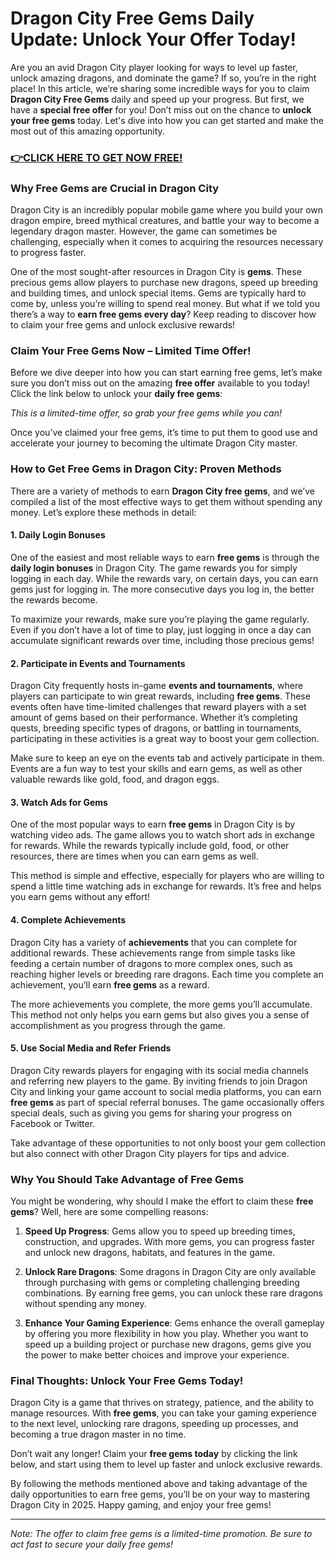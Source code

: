 # Dragon City Free Gems Daily Update: Unlock Your Offer Today!

Are you an avid Dragon City player looking for ways to level up faster, unlock amazing dragons, and dominate the game? If so, you’re in the right place! In this article, we’re sharing some incredible ways for you to claim **Dragon City Free Gems** daily and speed up your progress. But first, we have a **special free offer** for you! Don’t miss out on the chance to **unlock your free gems** today. Let's dive into how you can get started and make the most out of this amazing opportunity.

### [👉CLICK HERE TO GET NOW FREE!](https://shorturl.at/GhByE)

### **Why Free Gems are Crucial in Dragon City**

Dragon City is an incredibly popular mobile game where you build your own dragon empire, breed mythical creatures, and battle your way to become a legendary dragon master. However, the game can sometimes be challenging, especially when it comes to acquiring the resources necessary to progress faster. 

One of the most sought-after resources in Dragon City is **gems**. These precious gems allow players to purchase new dragons, speed up breeding and building times, and unlock special items. Gems are typically hard to come by, unless you’re willing to spend real money. But what if we told you there’s a way to **earn free gems every day**? Keep reading to discover how to claim your free gems and unlock exclusive rewards!

### **Claim Your Free Gems Now – Limited Time Offer!**

Before we dive deeper into how you can start earning free gems, let’s make sure you don’t miss out on the amazing **free offer** available to you today! Click the link below to unlock your **daily free gems**:

*This is a limited-time offer, so grab your free gems while you can!*

Once you’ve claimed your free gems, it’s time to put them to good use and accelerate your journey to becoming the ultimate Dragon City master.

### **How to Get Free Gems in Dragon City: Proven Methods**

There are a variety of methods to earn **Dragon City free gems**, and we’ve compiled a list of the most effective ways to get them without spending any money. Let’s explore these methods in detail:

#### **1. Daily Login Bonuses**

One of the easiest and most reliable ways to earn **free gems** is through the **daily login bonuses** in Dragon City. The game rewards you for simply logging in each day. While the rewards vary, on certain days, you can earn gems just for logging in. The more consecutive days you log in, the better the rewards become. 

To maximize your rewards, make sure you’re playing the game regularly. Even if you don’t have a lot of time to play, just logging in once a day can accumulate significant rewards over time, including those precious gems!

#### **2. Participate in Events and Tournaments**

Dragon City frequently hosts in-game **events and tournaments**, where players can participate to win great rewards, including **free gems**. These events often have time-limited challenges that reward players with a set amount of gems based on their performance. Whether it’s completing quests, breeding specific types of dragons, or battling in tournaments, participating in these activities is a great way to boost your gem collection.

Make sure to keep an eye on the events tab and actively participate in them. Events are a fun way to test your skills and earn gems, as well as other valuable rewards like gold, food, and dragon eggs.

#### **3. Watch Ads for Gems**

One of the most popular ways to earn **free gems** in Dragon City is by watching video ads. The game allows you to watch short ads in exchange for rewards. While the rewards typically include gold, food, or other resources, there are times when you can earn gems as well.

This method is simple and effective, especially for players who are willing to spend a little time watching ads in exchange for rewards. It’s free and helps you earn gems without any effort!

#### **4. Complete Achievements**

Dragon City has a variety of **achievements** that you can complete for additional rewards. These achievements range from simple tasks like feeding a certain number of dragons to more complex ones, such as reaching higher levels or breeding rare dragons. Each time you complete an achievement, you’ll earn **free gems** as a reward.

The more achievements you complete, the more gems you’ll accumulate. This method not only helps you earn gems but also gives you a sense of accomplishment as you progress through the game.

#### **5. Use Social Media and Refer Friends**

Dragon City rewards players for engaging with its social media channels and referring new players to the game. By inviting friends to join Dragon City and linking your game account to social media platforms, you can earn **free gems** as part of special referral bonuses. The game occasionally offers special deals, such as giving you gems for sharing your progress on Facebook or Twitter.

Take advantage of these opportunities to not only boost your gem collection but also connect with other Dragon City players for tips and advice.

### **Why You Should Take Advantage of Free Gems**

You might be wondering, why should I make the effort to claim these **free gems**? Well, here are some compelling reasons:

1. **Speed Up Progress**: Gems allow you to speed up breeding times, construction, and upgrades. With more gems, you can progress faster and unlock new dragons, habitats, and features in the game.
  
2. **Unlock Rare Dragons**: Some dragons in Dragon City are only available through purchasing with gems or completing challenging breeding combinations. By earning free gems, you can unlock these rare dragons without spending any money.
  
3. **Enhance Your Gaming Experience**: Gems enhance the overall gameplay by offering you more flexibility in how you play. Whether you want to speed up a building project or purchase new dragons, gems give you the power to make better choices and improve your experience.

### **Final Thoughts: Unlock Your Free Gems Today!**

Dragon City is a game that thrives on strategy, patience, and the ability to manage resources. With **free gems**, you can take your gaming experience to the next level, unlocking rare dragons, speeding up processes, and becoming a true dragon master in no time.

Don’t wait any longer! Claim your **free gems today** by clicking the link below, and start using them to level up faster and unlock exclusive rewards.

By following the methods mentioned above and taking advantage of the daily opportunities to earn free gems, you’ll be on your way to mastering Dragon City in 2025. Happy gaming, and enjoy your free gems!

---

*Note: The offer to claim free gems is a limited-time promotion. Be sure to act fast to secure your daily free gems!*
